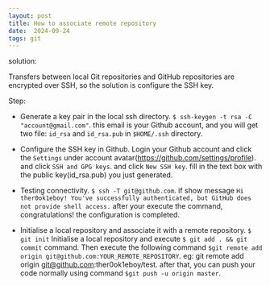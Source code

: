 ```yaml
---
layout: post
title: How to associate remote repository
date:  2024-09-24
tags: git
---
```


solution:

Transfers between local Git repositories and GitHub repositories are encrypted over SSH, so the solution is  configure the SSH key.

Step:

- Generate a key pair in the local ssh directory.
`$ ssh-keygen -t rsa -C "account@gmail.com"`. this email is your Github account, and you will get two file: `id_rsa` and `id_rsa.pub` in `$HOME/.ssh` directory.

- Configure the SSH key in Github.
Login your Github account and click the `Settings` under account avatar(https://github.com/settings/profile). and click `SSH and GPG keys`. and click `New SSH key`. fill in the text box with the public key(id_rsa.pub) you just generated.

- Testing connectivity.
`$ ssh -T git@github.com`. if show message `Hi ther0ok1eboy! You've successfully authenticated, but GitHub does not provide shell access.` after your execute the command, congratulations! the configuration is completed.

- Initialise a local repository and associate it with a remote repository.
`$ git init` Initialise a local repository and execute `$ git add . && git commit` command. Then execute the following command `$git remote add origin git@github.com:YOUR_REMOTE_REPOSITORY`. eg: git remote add origin git@github.com:ther0ok1eboy/test. after that, you can push your code normally using command `$git push -u origin master`.
